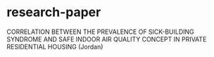 # research-paper
CORRELATION BETWEEN THE PREVALENCE OF SICK-BUILDING SYNDROME AND SAFE INDOOR AIR QUALITY CONCEPT IN PRIVATE RESIDENTIAL HOUSING (Jordan)
